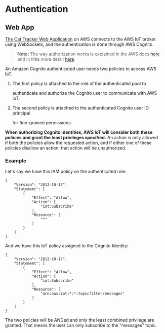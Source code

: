 # Authentication

## Web App

[The Cat Tracker Web Application](../cat-tracker-web-application/gettingstarted.md) on AWS connects to the AWS IoT broker using WebSockets, and the authentication is done through AWS Cognito.

> **Note:** The way authorization works is explained in the AWS docs [here](https://docs.aws.amazon.com/iot/latest/developerguide/cognito-identities.html) and in little more detail [here](https://docs.aws.amazon.com/iot/latest/developerguide/pub-sub-policy.html#pub-sub-policy-cognito).

An Amazon Cognito authenticated user needs two policies to access AWS IoT.

1. The first policy is attached to the role of the authenticated pool to

   authenticate and authorize the Cognito user to communicate with AWS IoT.

2. The second policy is attached to the authenticated Cognito user ID principal

   for fine-grained permissions.

**When authorizing Cognito identities, AWS IoT will consider both these policies and grant the least privileges specified.** An action is only allowed if both the policies allow the requested action, and if either one of these policies disallow an action, that action will be unauthorized.

### Example

Let's say we have this IAM policy on the authenticated role:

```text
{
    "Version": "2012-10-17",
    "Statement": [
        {
            "Effect": "Allow",
            "Action": [
                "iot:Subscribe"
            ],
            "Resource": [
                "*"
            ]
        }
    ]
}
```

And we have this IoT policy assigned to the Cognito Identity:

```text
{
    "Version": "2012-10-17",
    "Statement": [
        {
            "Effect": "Allow",
            "Action": [
                "iot:Subscribe"
            ],
            "Resource": [
                "arn:aws:iot:*:*:topicfilter/messages"
            ]
        }
    ]
}
```

The two policies will be ANDed and only the least combined privilege are granted. That means the user can only subscribe to the "messages" topic.


